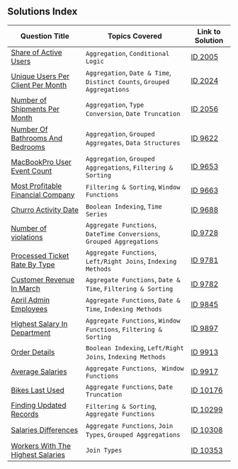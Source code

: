 ## Solutions Index

| Question Title                                   | Topics Covered            | Link to Solution                |
|--------------------------------------------------|---------------------------|----------------------------------|
| [Share of Active Users](./ID-2005-Share-of-Active-Users/) | `Aggregation`, `Conditional Logic` | [ID 2005](ID-2005-Share-of-Active-Users\solution.sql)
| [Unique Users Per Client Per Month](./ID-2024-Unique-Users-Per-Client-Per-Month/) | `Aggregation`, `Date & Time`, `Distinct Counts`, `Grouped Aggregations`| [ID 2024](ID-2024-Unique-Users-Per-Client-Per-Month\Solution.sql)
| [Number of Shipments Per Month](./ID-2056-Number-of-Shipments-Per-Month/) | `Aggregation`, `Type Conversion`, `Date Truncation` | [ID 2056](ID-2056-Number-of-Shipments-Per-Month\solution.sql)
| [Number Of Bathrooms And Bedrooms](./ID-9622-Number-Of-Bathrooms-And-Bedrooms/) | `Aggregation`, `Grouped Aggregates`, `Data Structures`| [ID 9622](ID-9622-Number-Of-Bathrooms-And-Bedrooms\solution.sql)
| [MacBookPro User Event Count](./ID-9653-MacBookPro-User_Event-Count/) | `Aggregation`, `Grouped Aggregations`, `Filtering & Sorting` | [ID 9653](ID-9653-MacBookPro-User_Event-Count\solution.sql)
| [Most Profitable Financial Company](./ID-9663-Most-Profitable-Financial-Company/) | `Filtering & Sorting`, `Window Functions` | [ID 9663](ID-9663-Most-Profitable-Financial-Company\solution.sql)
| [Churro Activity Date](./ID-9688-Churro-Activity-Date/) |  `Boolean Indexing`, `Time Series` | [ID 9688](ID-9688-Churro-Activity-Date\solution.sql)
| [Number of violations](./ID-9728-Number-of-violations/) |  `Aggregate Functions`, `DateTime Conversions`, `Grouped Aggregations` | [ID 9728](ID-9728-Number-of-violations\solution.sql)
| [Processed Ticket Rate By Type](./ID-9781-Processed-Ticket-Rate-By-Type/) |  `Aggregate Functions`, `Left/Right Joins`, `Indexing Methods` | [ID 9781](ID-9781-Processed-Ticket-Rate-By-Type\solution.sql)
| [Customer Revenue In March](./ID-9782-Customer-Revenue-In-March/) |  `Aggregate Functions`, `Date & Time`, `Filtering & Sorting` | [ID 9782](ID-9782-Customer-Revenue-In-March\solution.sql)
| [April Admin Employees](./ID-9845-April-Admin-Employees/) |  `Aggregate Functions`, `Date & Time`, `Indexing Methods` | [ID 9845](ID-9845-April-Admin-Employees\solution.sql)
| [Highest Salary In Department](./ID-9897-Highest-Salary-In-Department/) |  `Aggregate Functions`, `Window Functions`, `Filtering & Sorting` | [ID 9897](ID-9897-Highest-Salary-In-Department\solution.sql)
| [Order Details](./ID-9913-Order-Details/) |  `Boolean Indexing`, `Left/Right Joins`, `Indexing Methods` | [ID 9913](ID-9913-Order-Details\solution.sql)
| [Average Salaries](ID-9917-Average-Salaries) | `Aggregate Functions`, ` Window Functions` | [ID 9917](ID-9917-Average-Salaries/solution.sql) |
| [Bikes Last Used](./ID-10176-Bikes-Last-Used/) |  `Aggregate Functions`, `Date Truncation` | [ID 10176](ID-10176-Bikes-Last-Used\solution.sql)
| [Finding Updated Records](./ID-10299-Finding-Updated-Records/) | `Filtering & Sorting`, `Aggregate Functions` | [ID 10299](ID-10299-Finding-Updated-Records\solution.sql)
| [Salaries Differences](./ID-10308-Salaries-Differences/) |  `Aggregate Functions`, `Join Types`, `Grouped Aggregations` | [ID 10308](ID-10308-Salaries-Differences\solution.sql)
| [Workers With The Highest Salaries](./ID-10353-Workers-With-The-Highest-Salaries/) |  `Join Types` | [ID 10353](ID-10353-Workers-With-The-Highest-Salaries\solution.sql)
